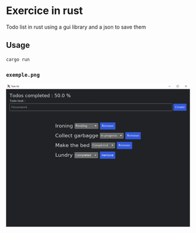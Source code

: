 # Exercice in rust

Todo list in rust using a gui library and a json to save them

## Usage

```sh
cargo run
```

### `exemple.png`

![](docs/images/exemple.png)